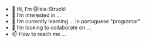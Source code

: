 - 👋 Hi, I’m @Isis-Struckl
- 👀 I’m interested in ...
- 🌱 I’m currently learning ... in portuguese "programar"
- 💞️ I’m looking to collaborate on ...
- 📫 How to reach me ...

<!---
Isis-Struckl/Isis-Struckl is a ✨ special ✨ repository because its `README.md` (this file) appears on your GitHub profile.
You can click the Preview link to take a look at your changes.
--->
